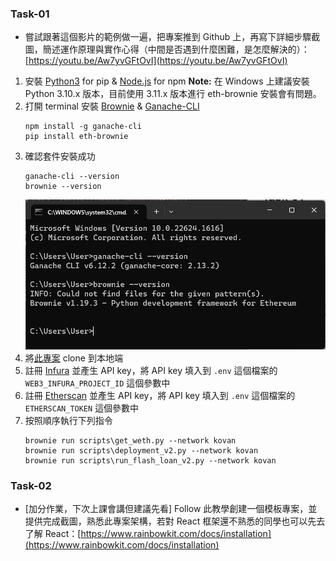 ### Task-01
* 嘗試跟著這個影片的範例做一遍，把專案推到 Github 上，再寫下詳細步驟截圖，簡述運作原理與實作心得（中間是否遇到什麼困難，是怎麼解決的）：[https://youtu.be/Aw7yvGFtOvI](https://youtu.be/Aw7yvGFtOvI)

1. 安裝 [Python3](https://www.python.org/) for pip & [Node.js](https://nodejs.org/zh-tw) for npm
   **Note:** 在 Windows 上建議安裝 Python 3.10.x 版本，目前使用 3.11.x 版本進行 eth-brownie 安裝會有問題。
2. 打開 terminal 安裝 [Brownie](https://eth-brownie.readthedocs.io/en/stable/install.html) & [Ganache-CLI](https://github.com/trufflesuite/ganache)
   ```
   npm install -g ganache-cli
   pip install eth-brownie
   ```
3. 確認套件安裝成功
   ```
   ganache-cli --version
   brownie --version
   ```
   ![](2023-04-26-00-55-02.png)
4. 將[此專案](https://github.com/PatrickAlphaC/aave-flashloan-mix) clone 到本地端
5. 註冊 [Infura](https://infura.io/) 並產生 API key，將 API key 填入到 `.env` 這個檔案的 `WEB3_INFURA_PROJECT_ID` 這個參數中
6. 註冊 [Etherscan](https://etherscan.io/) 並產生 API key，將 API key 填入到 `.env` 這個檔案的 `ETHERSCAN_TOKEN` 這個參數中
7. 按照順序執行下列指令
   ```
   brownie run scripts\get_weth.py --network kovan
   brownie run scripts\deployment_v2.py --network kovan
   brownie run scripts\run_flash_loan_v2.py --network kovan
   ```

### Task-02
* [加分作業，下次上課會講但建議先看] Follow 此教學創建一個模板專案，並提供完成截圖，熟悉此專案架構，若對 React 框架還不熟悉的同學也可以先去了解 React：[https://www.rainbowkit.com/docs/installation](https://www.rainbowkit.com/docs/installation)
